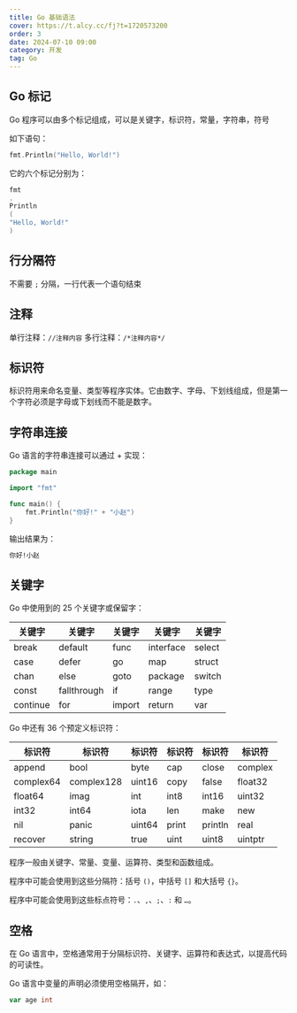 ```yaml
---
title: Go 基础语法
cover: https://t.alcy.cc/fj?t=1720573200
order: 3
date: 2024-07-10 09:00
category: 开发
tag: Go
---
```


## Go 标记

Go 程序可以由多个标记组成，可以是关键字，标识符，常量，字符串，符号

如下语句：

```Go
fmt.Println("Hello, World!")
```

它的六个标记分别为：

```Go
fmt
.
Println
(
"Hello, World!"
)
```

## 行分隔符

不需要 `;` 分隔，一行代表一个语句结束

## 注释

单行注释：`//注释内容`
多行注释：`/*注释内容*/`

## 标识符

标识符用来命名变量、类型等程序实体。它由数字、字母、下划线组成，但是第一个字符必须是字母或下划线而不能是数字。

## 字符串连接

Go 语言的字符串连接可以通过 + 实现：

```Go
package main

import "fmt"

func main() {
	fmt.Println("你好!" + "小赵")
}
```

输出结果为：

```txt
你好!小赵
```

## 关键字

Go 中使用到的 25 个关键字或保留字：

| 关键字   | 关键字      | 关键字 | 关键字    | 关键字 |
| -------- | ----------- | ------ | --------- | ------ |
| break    | default     | func   | interface | select |
| case     | defer       | go     | map       | struct |
| chan     | else        | goto   | package   | switch |
| const    | fallthrough | if     | range     | type   |
| continue | for         | import | return    | var    |

Go 中还有 36 个预定义标识符：

| 标识符    | 标识符     | 标识符 | 标识符 | 标识符  | 标识符  |
| --------- | ---------- | ------ | ------ | ------- | ------- |
| append    | bool       | byte   | cap    | close   | complex |
| complex64 | complex128 | uint16 | copy   | false   | float32 |
| float64   | imag       | int    | int8   | int16   | uint32  |
| int32     | int64      | iota   | len    | make    | new     |
| nil       | panic      | uint64 | print  | println | real    |
| recover   | string     | true   | uint   | uint8   | uintptr |

程序一般由关键字、常量、变量、运算符、类型和函数组成。

程序中可能会使用到这些分隔符：括号 `()`，中括号 `[]` 和大括号 `{}`。

程序中可能会使用到这些标点符号：`.`、`,`、`;`、`:` 和 `…`。

## 空格

在 Go 语言中，空格通常用于分隔标识符、关键字、运算符和表达式，以提高代码的可读性。

Go 语言中变量的声明必须使用空格隔开，如：

```Go
var age int
```
